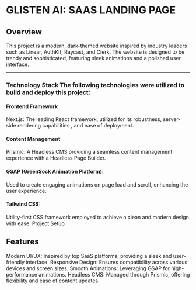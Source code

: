 # GLISTEN AI: SAAS LANDING PAGE

## Overview
This project is a modern, dark-themed website inspired by industry leaders such as Linear, AuthKit, Raycast, and Clerk. The website is designed to be trendy and sophisticated, featuring sleek animations and a polished user interface.

----
### Technology Stack The following technologies were utilized to build and deploy this project:


#### Frontend Framework
Next.js: The leading React framework, utilized for its robustness, server-side rendering capabilities
, and ease of deployment.

#### Content Management
Prismic: A Headless CMS providing a seamless content management experience with a Headless Page Builder.

#### GSAP (GreenSock Animation Platform): 

Used to create engaging animations on page load and scroll, enhancing the user experience.


#### Tailwind CSS: 
Utility-first CSS framework employed to achieve a clean and modern design with ease.
Project Setup


## Features
Modern UI/UX: Inspired by top SaaS platforms, providing a sleek and user-friendly interface.
Responsive Design: Ensures compatibility across various devices and screen sizes.
Smooth Animations: Leveraging GSAP for high-performance animations.
Headless CMS: Managed through Prismic, offering flexibility and ease of content updates.


